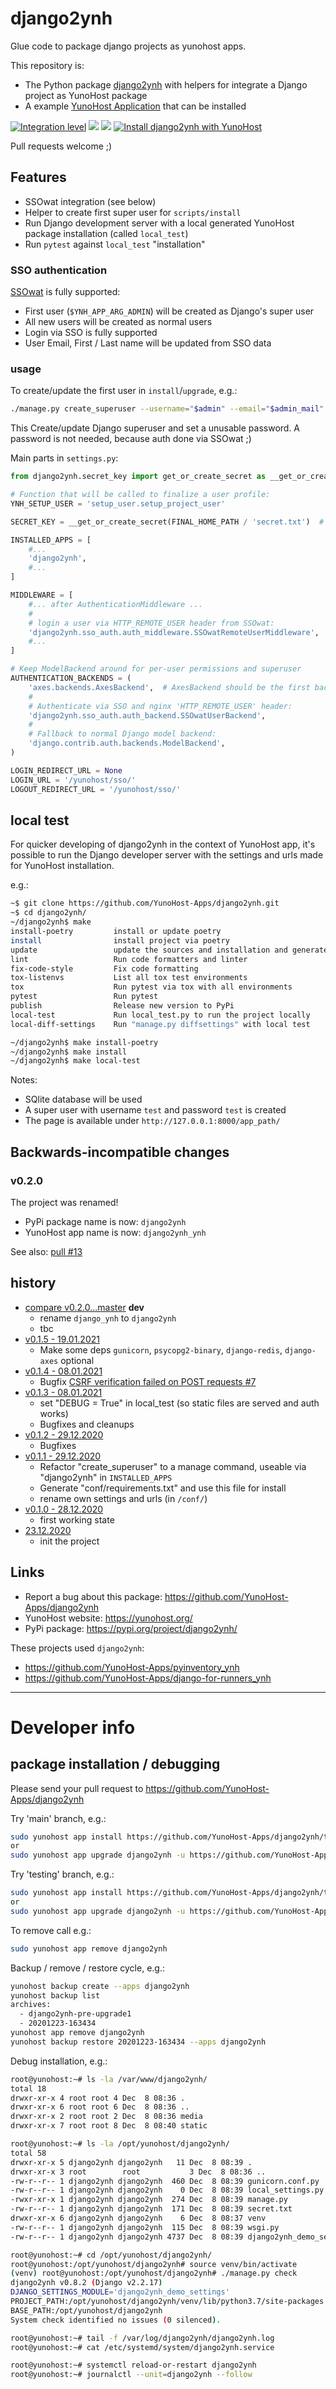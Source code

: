 # django2ynh


Glue code to package django projects as yunohost apps.

This repository is:

* The Python package [django2ynh](https://pypi.org/project/django2ynh/) with helpers for integrate a Django project as YunoHost package
* A example [YunoHost Application](https://install-app.yunohost.org/?app=django2ynh) that can be installed


[![Integration level](https://dash.yunohost.org/integration/django2ynh.svg)](https://dash.yunohost.org/appci/app/django2ynh) ![](https://ci-apps.yunohost.org/ci/badges/django2ynh.status.svg) ![](https://ci-apps.yunohost.org/ci/badges/django2ynh.maintain.svg)
[![Install django2ynh with YunoHost](https://install-app.yunohost.org/install-with-yunohost.svg)](https://install-app.yunohost.org/?app=django2ynh)


Pull requests welcome ;)


## Features

* SSOwat integration (see below)
* Helper to create first super user for `scripts/install`
* Run Django development server with a local generated YunoHost package installation (called `local_test`)
* Run `pytest` against `local_test` "installation"


### SSO authentication

[SSOwat](https://github.com/YunoHost/SSOwat) is fully supported:

* First user (`$YNH_APP_ARG_ADMIN`) will be created as Django's super user
* All new users will be created as normal users
* Login via SSO is fully supported
* User Email, First / Last name will be updated from SSO data


### usage

To create/update the first user in `install`/`upgrade`, e.g.:

```bash
./manage.py create_superuser --username="$admin" --email="$admin_mail"
```
This Create/update Django superuser and set a unusable password.
A password is not needed, because auth done via SSOwat ;)

Main parts in `settings.py`:
```python
from django2ynh.secret_key import get_or_create_secret as __get_or_create_secret

# Function that will be called to finalize a user profile:
YNH_SETUP_USER = 'setup_user.setup_project_user'

SECRET_KEY = __get_or_create_secret(FINAL_HOME_PATH / 'secret.txt')  # /opt/yunohost/$app/secret.txt

INSTALLED_APPS = [
    #...
    'django2ynh',
    #...
]

MIDDLEWARE = [
    #... after AuthenticationMiddleware ...
    #
    # login a user via HTTP_REMOTE_USER header from SSOwat:
    'django2ynh.sso_auth.auth_middleware.SSOwatRemoteUserMiddleware',
    #...
]

# Keep ModelBackend around for per-user permissions and superuser
AUTHENTICATION_BACKENDS = (
    'axes.backends.AxesBackend',  # AxesBackend should be the first backend!
    #
    # Authenticate via SSO and nginx 'HTTP_REMOTE_USER' header:
    'django2ynh.sso_auth.auth_backend.SSOwatUserBackend',
    #
    # Fallback to normal Django model backend:
    'django.contrib.auth.backends.ModelBackend',
)

LOGIN_REDIRECT_URL = None
LOGIN_URL = '/yunohost/sso/'
LOGOUT_REDIRECT_URL = '/yunohost/sso/'
```


## local test

For quicker developing of django2ynh in the context of YunoHost app,
it's possible to run the Django developer server with the settings
and urls made for YunoHost installation.

e.g.:
```bash
~$ git clone https://github.com/YunoHost-Apps/django2ynh.git
~$ cd django2ynh/
~/django2ynh$ make
install-poetry         install or update poetry
install                install project via poetry
update                 update the sources and installation and generate "conf/requirements.txt"
lint                   Run code formatters and linter
fix-code-style         Fix code formatting
tox-listenvs           List all tox test environments
tox                    Run pytest via tox with all environments
pytest                 Run pytest
publish                Release new version to PyPi
local-test             Run local_test.py to run the project locally
local-diff-settings    Run "manage.py diffsettings" with local test

~/django2ynh$ make install-poetry
~/django2ynh$ make install
~/django2ynh$ make local-test
```

Notes:

* SQlite database will be used
* A super user with username `test` and password `test` is created
* The page is available under `http://127.0.0.1:8000/app_path/`


## Backwards-incompatible changes

### v0.2.0

The project was renamed!

* PyPi package name is now: `django2ynh`
* YunoHost app name is now: `django2ynh_ynh`

See also: [pull #13](https://github.com/YunoHost-Apps/django_ynh/pull/13)


## history

* [compare v0.2.0...master](https://github.com/YunoHost-Apps/django2ynh/compare/v0.2.0...master) **dev**
  * rename `django_ynh` to `django2ynh`
  * tbc
* [v0.1.5 - 19.01.2021](https://github.com/YunoHost-Apps/django2ynh/compare/v0.1.4...v0.1.5)
  * Make some deps `gunicorn`, `psycopg2-binary`, `django-redis`, `django-axes` optional
* [v0.1.4 - 08.01.2021](https://github.com/YunoHost-Apps/django2ynh/compare/v0.1.3...v0.1.4)
  * Bugfix [CSRF verification failed on POST requests #7](https://github.com/YunoHost-Apps/django2ynh/issues/7)
* [v0.1.3 - 08.01.2021](https://github.com/YunoHost-Apps/django2ynh/compare/v0.1.2...v0.1.3)
  * set "DEBUG = True" in local_test (so static files are served and auth works)
  * Bugfixes and cleanups
* [v0.1.2 - 29.12.2020](https://github.com/YunoHost-Apps/django2ynh/compare/v0.1.1...v0.1.2)
  * Bugfixes
* [v0.1.1 - 29.12.2020](https://github.com/YunoHost-Apps/django2ynh/compare/v0.1.0...v0.1.1)
  * Refactor "create_superuser" to a manage command, useable via "django2ynh" in `INSTALLED_APPS`
  * Generate "conf/requirements.txt" and use this file for install
  * rename own settings and urls (in `/conf/`)
* [v0.1.0 - 28.12.2020](https://github.com/YunoHost-Apps/django2ynh/compare/f578f14...v0.1.0)
  * first working state
* [23.12.2020](https://github.com/YunoHost-Apps/django2ynh/commit/f578f144a3a6d11d7044597c37d550d29c247773)
  * init the project


## Links

* Report a bug about this package: https://github.com/YunoHost-Apps/django2ynh
* YunoHost website: https://yunohost.org/
* PyPi package: https://pypi.org/project/django2ynh/

These projects used `django2ynh`:

* https://github.com/YunoHost-Apps/pyinventory_ynh
* https://github.com/YunoHost-Apps/django-for-runners_ynh

---

# Developer info

## package installation / debugging

Please send your pull request to https://github.com/YunoHost-Apps/django2ynh

Try 'main' branch, e.g.:
```bash
sudo yunohost app install https://github.com/YunoHost-Apps/django2ynh/tree/master --debug
or
sudo yunohost app upgrade django2ynh -u https://github.com/YunoHost-Apps/django2ynh/tree/master --debug
```

Try 'testing' branch, e.g.:
```bash
sudo yunohost app install https://github.com/YunoHost-Apps/django2ynh/tree/testing --debug
or
sudo yunohost app upgrade django2ynh -u https://github.com/YunoHost-Apps/django2ynh/tree/testing --debug
```

To remove call e.g.:
```bash
sudo yunohost app remove django2ynh
```

Backup / remove / restore cycle, e.g.:
```bash
yunohost backup create --apps django2ynh
yunohost backup list
archives:
  - django2ynh-pre-upgrade1
  - 20201223-163434
yunohost app remove django2ynh
yunohost backup restore 20201223-163434 --apps django2ynh
```

Debug installation, e.g.:
```bash
root@yunohost:~# ls -la /var/www/django2ynh/
total 18
drwxr-xr-x 4 root root 4 Dec  8 08:36 .
drwxr-xr-x 6 root root 6 Dec  8 08:36 ..
drwxr-xr-x 2 root root 2 Dec  8 08:36 media
drwxr-xr-x 7 root root 8 Dec  8 08:40 static

root@yunohost:~# ls -la /opt/yunohost/django2ynh/
total 58
drwxr-xr-x 5 django2ynh django2ynh   11 Dec  8 08:39 .
drwxr-xr-x 3 root        root           3 Dec  8 08:36 ..
-rw-r--r-- 1 django2ynh django2ynh  460 Dec  8 08:39 gunicorn.conf.py
-rw-r--r-- 1 django2ynh django2ynh    0 Dec  8 08:39 local_settings.py
-rwxr-xr-x 1 django2ynh django2ynh  274 Dec  8 08:39 manage.py
-rw-r--r-- 1 django2ynh django2ynh  171 Dec  8 08:39 secret.txt
drwxr-xr-x 6 django2ynh django2ynh    6 Dec  8 08:37 venv
-rw-r--r-- 1 django2ynh django2ynh  115 Dec  8 08:39 wsgi.py
-rw-r--r-- 1 django2ynh django2ynh 4737 Dec  8 08:39 django2ynh_demo_settings.py

root@yunohost:~# cd /opt/yunohost/django2ynh/
root@yunohost:/opt/yunohost/django2ynh# source venv/bin/activate
(venv) root@yunohost:/opt/yunohost/django2ynh# ./manage.py check
django2ynh v0.8.2 (Django v2.2.17)
DJANGO_SETTINGS_MODULE='django2ynh_demo_settings'
PROJECT_PATH:/opt/yunohost/django2ynh/venv/lib/python3.7/site-packages
BASE_PATH:/opt/yunohost/django2ynh
System check identified no issues (0 silenced).

root@yunohost:~# tail -f /var/log/django2ynh/django2ynh.log
root@yunohost:~# cat /etc/systemd/system/django2ynh.service

root@yunohost:~# systemctl reload-or-restart django2ynh
root@yunohost:~# journalctl --unit=django2ynh --follow
```


